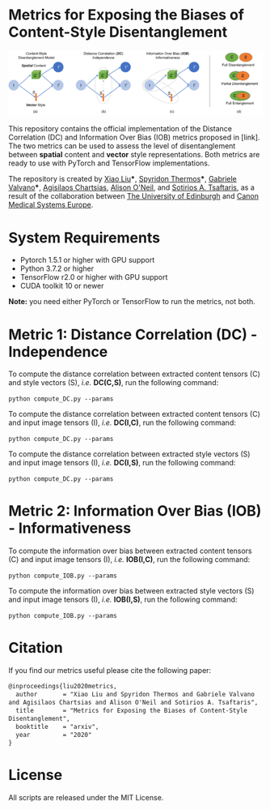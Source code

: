 # Metrics for Exposing the Biases of Content-Style Disentanglement
![overview](./assets/images/overview.png)

This repository contains the official implementation of the Distance Correlation (DC) and Information Over Bias (IOB) metrics proposed in [link]. The two metrics can be used to assess the level of disentanglement between **spatial** content and **vector** style representations. Both metrics are ready to use with PyTorch and TensorFlow implementations.

The repository is created by [Xiao Liu](https://github.com/)__\*__, [Spyridon Thermos](https://github.com/spthermo)__\*__, [Gabriele Valvano](https://github.com/gvalvano)__\*__, [Agisilaos Chartsias](https://github.com/agis85), [Alison O'Neil](https://www.eng.ed.ac.uk/about/people/dr-alison-oneil), and [Sotirios A. Tsaftaris](https://www.eng.ed.ac.uk/about/people/dr-sotirios-tsaftaris), as a result of the collaboration between [The University of Edinburgh](https://www.eng.ed.ac.uk/) and [Canon Medical Systems Europe](https://eu.medical.canon/).

# System Requirements
* Pytorch 1.5.1 or higher with GPU support
* Python 3.7.2 or higher
* TensorFlow r2.0 or higher with GPU support
* CUDA toolkit 10 or newer

**Note:** you need either PyTorch or TensorFlow to run the metrics, not both. 

# Metric 1: Distance Correlation (DC) - Independence

To compute the distance correlation between extracted content tensors (C) and style vectors (S), *i.e.* **DC(C,S)**, run the following command:

```python compute_DC.py --params```

To compute the distance correlation between extracted content tensors (C) and input image tensors (I), *i.e.* **DC(I,C)**, run the following command:

```python compute_DC.py --params```

To compute the distance correlation between extracted style vectors (S) and input image tensors (I), *i.e.* **DC(I,S)**, run the following command:

```python compute_DC.py --params```

# Metric 2: Information Over Bias (IOB) - Informativeness

To compute the information over bias between extracted content tensors (C) and input image tensors (I), *i.e.* **IOB(I,C)**, run the following command:

```python compute_IOB.py --params```

To compute the information over bias between extracted style vectors (S) and input image tensors (I), *i.e.* **IOB(I,S)**, run the following command:

```python compute_IOB.py --params```


# Citation
If you find our metrics useful please cite the following paper:
```
@inproceedings{liu2020metrics,
  author       = "Xiao Liu and Spyridon Thermos and Gabriele Valvano and Agisilaos Chartsias and Alison O'Neil and Sotirios A. Tsaftaris",
  title        = "Metrics for Exposing the Biases of Content-Style Disentanglement",
  booktitle    = "arxiv",
  year         = "2020"
}
```

# License
All scripts are released under the MIT License.
